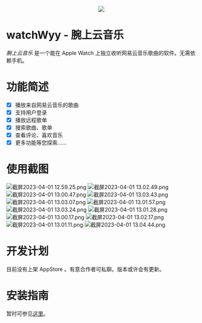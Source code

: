 <p align="center"><img 
src="https://s2.loli.net/2023/04/01/aYJR7qbrUtdeLOK.png"/></p>

# watchWyy - 腕上云音乐
*腕上云音乐* 是一个能在 Apple Watch 
上独立收听网易云音乐歌曲的软件。无需依赖手机。

# 功能简述
- [x] 播放来自网易云音乐的歌曲
- [x] 支持用户登录
- [x] 播放远程歌单
- [x] 搜索歌曲、歌单
- [x] 查看评论、喜欢音乐
- [x] 更多功能等您探索……

# 使用截图
![截屏2023-04-01 
12.59.25.png](https://s2.loli.net/2023/04/01/vhNJ4ir7dkja9LQ.png)
![截屏2023-04-01 
13.02.49.png](https://s2.loli.net/2023/04/01/gxqeBVfQvSd83DZ.png)
![截屏2023-04-01 
13.00.47.png](https://s2.loli.net/2023/04/01/j8hGuEyYwbPqZkM.png)
![截屏2023-04-01 
13.03.43.png](https://s2.loli.net/2023/04/01/VmhReUQlYazvSGo.png)
![截屏2023-04-01 
13.03.07.png](https://s2.loli.net/2023/04/01/O2sRjrfDxYITukP.png)
![截屏2023-04-01 
13.01.57.png](https://s2.loli.net/2023/04/01/EN6lX5Da1qVR7Bd.png)
![截屏2023-04-01 
13.03.24.png](https://s2.loli.net/2023/04/01/eLmoxRTtfZUzd7J.png)
![截屏2023-04-01 
13.01.28.png](https://s2.loli.net/2023/04/01/UI7hwVDWxBRvkC2.png)
![截屏2023-04-01 
13.00.17.png](https://s2.loli.net/2023/04/01/3Cw5jRnNy4dsM2X.png)
![截屏2023-04-01 
13.02.17.png](https://s2.loli.net/2023/04/01/YLane1NK9WEX6Hk.png)
![截屏2023-04-01 
13.01.11.png](https://s2.loli.net/2023/04/01/Eul75IFzjUYNkGZ.png)
![截屏2023-04-01 
13.04.44.png](https://s2.loli.net/2023/04/01/Uzd6XYQhtgPopvl.png)

# 开发计划
目前没有上架 AppStore 。有意合作者可私聊。版本或许会有更新。

# 安装指南
暂时可参见[这里](https://github.com/kuglee/TermiWatch#configuring-the-project)。

